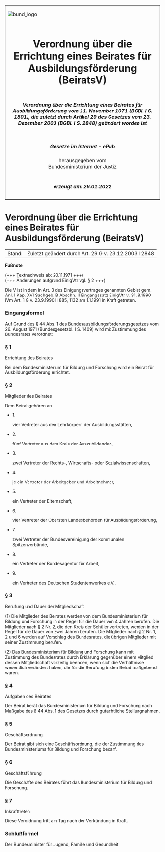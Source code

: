 <span id="DECKBLATT.html"></span>

<table border="0" frame="border" width="100%">

<tr valign="top">

<td align="left">

![bund\_logo](BfJ_2021_Web_de_de.gif)

</td>

<td align="right">

 

</td>

</tr>

<tr align="center" valign="middle">

<td colspan="2">

# Verordnung über die Errichtung eines Beirates für Ausbildungsförderung (BeiratsV)

</td>

</tr>

<tr align="center" valign="middle">

<td colspan="2">

##### Verordnung über die Errichtung eines Beirates für Ausbildungsförderung vom 11. November 1971 (BGBl. I S. 1801), die zuletzt durch Artikel 29 des Gesetzes vom 23. Dezember 2003 (BGBl. I S. 2848) geändert worden ist

</td>

</tr>

<tr align="center" valign="middle">

<td colspan="2">

  
  

##### Gesetze im Internet - ePub  
  
herausgegeben vom  
Bundesministerium der Justiz

</td>

</tr>

<tr align="center" valign="bottom">

<td colspan="2">

  
  

##### erzeugt am: 26.01.2022

</td>

</tr>

</table>

<span id="BJNR018010971.html"></span>

# Verordnung über die Errichtung eines Beirates für Ausbildungsförderung (BeiratsV)

<div>

<div class="jnhtml">

|        |                                                       |
| ------ | ----------------------------------------------------- |
| Stand: | Zuletzt geändert durch Art. 29 G v. 23.12.2003 I 2848 |

</div>

</div>

<div>

  
**Fußnote**

<div class="jnhtml">

<div>

<div class="jurAbsatz">

(+++ Textnachweis ab: 20.11.1971 +++)  
(+++ Änderungen aufgrund EinigVtr vgl. § 2 +++)

</div>

<div class="jurAbsatz">

  
Die V ist in dem in Art. 3 des Einigungsvertrages genannten Gebiet gem.
Anl. I Kap. XVI Sachgeb. B Abschn. II Eingangssatz EinigVtr v. 31.
8.1990 iVm Art. 1 G v. 23.9.1990 II 885, 1132 am 1.1.1991 in Kraft
getreten.

</div>

</div>

</div>

</div>

<span id="BJNR018010971BJNE000100327.html"></span>

### Eingangsformel  

<div>

<div class="jnhtml">

<div>

<div class="jurAbsatz">

Auf Grund des § 44 Abs. 1 des Bundesausbildungsförderungsgesetzes vom
26. August 1971 (Bundesgesetzbl. I S. 1409) wird mit Zustimmung des
Bundesrates verordnet:

</div>

</div>

</div>

</div>

<span id="BJNR018010971BJNE000203310.html"></span>

### § 1  
Errichtung des Beirates

<div>

<div class="jnhtml">

<div>

<div class="jurAbsatz">

Bei dem Bundesministerium für Bildung und Forschung wird ein Beirat für
Ausbildungsförderung errichtet.

</div>

</div>

</div>

</div>

<span id="BJNR018010971BJNE000304310.html"></span>

### § 2  
Mitglieder des Beirates

<div>

<div class="jnhtml">

<div>

<div class="jurAbsatz">

Dem Beirat gehören an

  - 1\.
    
    <div style="">
    
    vier Vertreter aus den Lehrkörpern der Ausbildungsstätten,
    
    </div>

  - 2\.
    
    <div style="">
    
    fünf Vertreter aus dem Kreis der Auszubildenden,
    
    </div>

  - 3\.
    
    <div style="">
    
    zwei Vertreter der Rechts-, Wirtschafts- oder Sozialwissenschaften,
    
    </div>

  - 4\.
    
    <div style="">
    
    je ein Vertreter der Arbeitgeber und Arbeitnehmer,
    
    </div>

  - 5\.
    
    <div style="">
    
    ein Vertreter der Elternschaft,
    
    </div>

  - 6\.
    
    <div style="">
    
    vier Vertreter der Obersten Landesbehörden für Ausbildungsförderung,
    
    </div>

  - 7\.
    
    <div style="">
    
    zwei Vertreter der Bundesvereinigung der kommunalen Spitzenverbände,
    
    </div>

  - 8\.
    
    <div style="">
    
    ein Vertreter der Bundesagentur für Arbeit,
    
    </div>

  - 9\.
    
    <div style="">
    
    ein Vertreter des Deutschen Studentenwerkes e.V..
    
    </div>

</div>

</div>

</div>

</div>

<span id="BJNR018010971BJNE000403310.html"></span>

### § 3  
Berufung und Dauer der Mitgliedschaft

<div>

<div class="jnhtml">

<div>

<div class="jurAbsatz">

(1) Die Mitglieder des Beirates werden von dem Bundesministerium für
Bildung und Forschung in der Regel für die Dauer von 4 Jahren berufen.
Die Mitglieder nach § 2 Nr. 2, die den Kreis der Schüler vertreten,
werden in der Regel für die Dauer von zwei Jahren berufen. Die
Mitglieder nach § 2 Nr. 1, 2 und 6 werden auf Vorschlag des Bundesrates,
die übrigen Mitglieder mit seiner Zustimmung berufen.

</div>

<div class="jurAbsatz">

(2) Das Bundesministerium für Bildung und Forschung kann mit Zustimmung
des Bundesrates durch Erklärung gegenüber einem Mitglied dessen
Mitgliedschaft vorzeitig beenden, wenn sich die Verhältnisse wesentlich
verändert haben, die für die Berufung in den Beirat maßgebend waren.

</div>

</div>

</div>

</div>

<span id="BJNR018010971BJNE000503310.html"></span>

### § 4  
Aufgaben des Beirates

<div>

<div class="jnhtml">

<div>

<div class="jurAbsatz">

Der Beirat berät das Bundesministerium für Bildung und Forschung nach
Maßgabe des § 44 Abs. 1 des Gesetzes durch gutachtliche Stellungnahmen.

</div>

</div>

</div>

</div>

<span id="BJNR018010971BJNE000603310.html"></span>

### § 5  
Geschäftsordnung

<div>

<div class="jnhtml">

<div>

<div class="jurAbsatz">

Der Beirat gibt sich eine Geschäftsordnung, die der Zustimmung des
Bundesministeriums für Bildung und Forschung bedarf.

</div>

</div>

</div>

</div>

<span id="BJNR018010971BJNE000703310.html"></span>

### § 6  
Geschäftsführung

<div>

<div class="jnhtml">

<div>

<div class="jurAbsatz">

Die Geschäfte des Beirates führt das Bundesministerium für Bildung und
Forschung.

</div>

</div>

</div>

</div>

<span id="BJNR018010971BJNE000902301.html"></span>

### § 7  
Inkrafttreten

<div>

<div class="jnhtml">

<div>

<div class="jurAbsatz">

Diese Verordnung tritt am Tag nach der Verkündung in Kraft.

</div>

</div>

</div>

</div>

<span id="BJNR018010971BJNE001000327.html"></span>

### Schlußformel  

<div>

<div class="jnhtml">

<div>

<div class="jurAbsatz">

<span class="SP">Der Bundesminister für Jugend, Familie und
Gesundheit</span>

</div>

</div>

</div>

</div>
